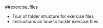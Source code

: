 ##exercise_files

- Tour of folder structure for exercise files
- Instructions on how to tackle exercise files
